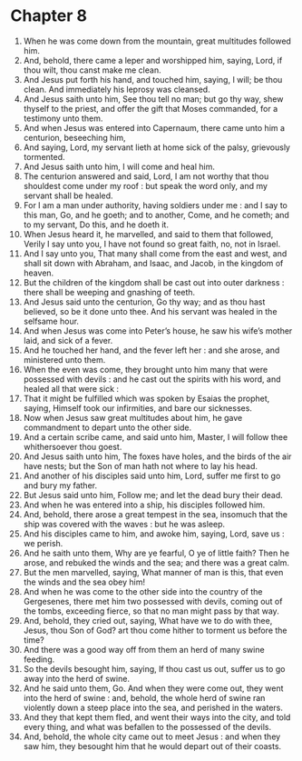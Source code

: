 # Chapter 8

1. When he was come down from the mountain, great multitudes followed him.
2. And, behold, there came a leper and worshipped him, saying, Lord, if thou wilt, thou canst make me clean.
3. And Jesus put forth his hand, and touched him, saying, I will; be thou clean. And immediately his leprosy was cleansed.
4. And Jesus saith unto him, See thou tell no man; but go thy way, shew thyself to the priest, and offer the gift that Moses commanded, for a testimony unto them.
5. And when Jesus was entered into Capernaum, there came unto him a centurion, beseeching him,
6. And saying, Lord, my servant lieth at home sick of the palsy, grievously tormented.
7. And Jesus saith unto him, I will come and heal him.
8. The centurion answered and said, Lord, I am not worthy that thou shouldest come under my roof : but speak the word only, and my servant shall be healed.
9. For I am a man under authority, having soldiers under me : and I say to this man, Go, and he goeth; and to another, Come, and he cometh; and to my servant, Do this, and he doeth it.
10. When Jesus heard it, he marvelled, and said to them that followed, Verily I say unto you, I have not found so great faith, no, not in Israel.
11. And I say unto you, That many shall come from the east and west, and shall sit down with Abraham, and Isaac, and Jacob, in the kingdom of heaven.
12. But the children of the kingdom shall be cast out into outer darkness : there shall be weeping and gnashing of teeth.
13. And Jesus said unto the centurion, Go thy way; and as thou hast believed, so be it done unto thee. And his servant was healed in the selfsame hour.
14. And when Jesus was come into Peter’s house, he saw his wife’s mother laid, and sick of a fever.
15. And he touched her hand, and the fever left her : and she arose, and ministered unto them.
16. When the even was come, they brought unto him many that were possessed with devils : and he cast out the spirits with his word, and healed all that were sick :
17. That it might be fulfilled which was spoken by Esaias the prophet, saying, Himself took our infirmities, and bare our sicknesses.
18. Now when Jesus saw great multitudes about him, he gave commandment to depart unto the other side.
19. And a certain scribe came, and said unto him, Master, I will follow thee whithersoever thou goest.
20. And Jesus saith unto him, The foxes have holes, and the birds of the air have nests; but the Son of man hath not where to lay his head.
21. And another of his disciples said unto him, Lord, suffer me first to go and bury my father.
22. But Jesus said unto him, Follow me; and let the dead bury their dead.
23. And when he was entered into a ship, his disciples followed him.
24. And, behold, there arose a great tempest in the sea, insomuch that the ship was covered with the waves : but he was asleep.
25. And his disciples came to him, and awoke him, saying, Lord, save us : we perish.
26. And he saith unto them, Why are ye fearful, O ye of little faith? Then he arose, and rebuked the winds and the sea; and there was a great calm.
27. But the men marvelled, saying, What manner of man is this, that even the winds and the sea obey him!
28. And when he was come to the other side into the country of the Gergesenes, there met him two possessed with devils, coming out of the tombs, exceeding fierce, so that no man might pass by that way.
29. And, behold, they cried out, saying, What have we to do with thee, Jesus, thou Son of God? art thou come hither to torment us before the time?
30. And there was a good way off from them an herd of many swine feeding.
31. So the devils besought him, saying, If thou cast us out, suffer us to go away into the herd of swine.
32. And he said unto them, Go. And when they were come out, they went into the herd of swine : and, behold, the whole herd of swine ran violently down a steep place into the sea, and perished in the waters.
33. And they that kept them fled, and went their ways into the city, and told every thing, and what was befallen to the possessed of the devils.
34. And, behold, the whole city came out to meet Jesus : and when they saw him, they besought him that he would depart out of their coasts.


